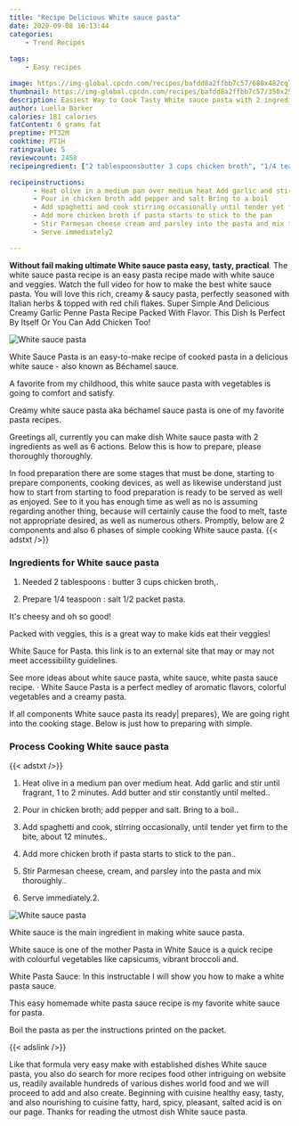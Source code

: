 ```yaml
---
title: "Recipe Delicious White sauce pasta"
date: 2020-09-08 10:13:44
categories:
    - Trend Recipes
    
tags:
    - Easy recipes

image: https://img-global.cpcdn.com/recipes/bafdd8a2ffbb7c57/680x482cq70/white-sauce-pasta-recipe-main-photo.jpg
thumbnail: https://img-global.cpcdn.com/recipes/bafdd8a2ffbb7c57/350x250cq70/white-sauce-pasta-recipe-main-photo.jpg
description: Easiest Way to Cook Tasty White sauce pasta with 2 ingredients and 6 stages of easy cooking.
author: Luella Barker
calories: 181 calories
fatContent: 6 grams fat
preptime: PT32M
cooktime: PT1H
ratingvalue: 5
reviewcount: 2458
recipeingredient: ["2 tablespoonsbutter 3 cups chicken broth", "1/4 teaspoonsalt 12 packet pasta"]

recipeinstructions: 
      - Heat olive in a medium pan over medium heat Add garlic and stir until fragrant 1 to 2 minutes Add butter and stir constantly until melted 
      - Pour in chicken broth add pepper and salt Bring to a boil 
      - Add spaghetti and cook stirring occasionally until tender yet firm to the bite about 12 minutes 
      - Add more chicken broth if pasta starts to stick to the pan 
      - Stir Parmesan cheese cream and parsley into the pasta and mix thoroughly 
      - Serve immediately2

---
```




**Without fail making ultimate White sauce pasta easy, tasty, practical**. The white sauce pasta recipe is an easy pasta recipe made with white sauce and veggies. Watch the full video for how to make the best white sauce pasta. You will love this rich, creamy &amp; saucy pasta, perfectly seasoned with Italian herbs &amp; topped with red chili flakes. Super Simple And Delicious Creamy Garlic Penne Pasta Recipe Packed With Flavor. This Dish Is Perfect By Itself Or You Can Add Chicken Too!


![White sauce pasta](https://img-global.cpcdn.com/recipes/bafdd8a2ffbb7c57/680x482cq70/white-sauce-pasta-recipe-main-photo.jpg "White sauce pasta")



White Sauce Pasta is an easy-to-make recipe of cooked pasta in a delicious white sauce - also known as Béchamel sauce.

A favorite from my childhood, this white sauce pasta with vegetables is going to comfort and satisfy.

Creamy white sauce pasta aka béchamel sauce pasta is one of my favorite pasta recipes.


Greetings all, currently you can make dish White sauce pasta with 2 ingredients as well as 6 actions. Below this is how to prepare, please thoroughly thoroughly.

In food preparation there are some stages that must be done, starting to prepare components, cooking devices, as well as likewise understand just how to start from starting to food preparation is ready to be served as well as enjoyed. See to it you has enough time as well as no is assuming regarding another thing, because will certainly cause the food to melt, taste not appropriate desired, as well as numerous others. Promptly, below are 2 components and also 6 phases of simple cooking White sauce pasta.
{{< adstxt />}}

### Ingredients for White sauce pasta


1. Needed 2 tablespoons : butter 3 cups chicken broth,.

1. Prepare 1/4 teaspoon : salt 1/2 packet pasta.


It&#39;s cheesy and oh so good!

Packed with veggies, this is a great way to make kids eat their veggies!

White Sauce for Pasta. this link is to an external site that may or may not meet accessibility guidelines.

See more ideas about white sauce pasta, white sauce, white pasta sauce recipe. · White Sauce Pasta is a perfect medley of aromatic flavors, colorful vegetables and a creamy pasta.


If all components White sauce pasta its ready| prepares}, We are going right into the cooking stage. Below is just how to preparing with simple.

### Process Cooking White sauce pasta

{{< adstxt />}}


1. Heat olive in a medium pan over medium heat. Add garlic and stir until fragrant, 1 to 2 minutes. Add butter and stir constantly until melted..



1. Pour in chicken broth; add pepper and salt. Bring to a boil..



1. Add spaghetti and cook, stirring occasionally, until tender yet firm to the bite, about 12 minutes..



1. Add more chicken broth if pasta starts to stick to the pan..



1. Stir Parmesan cheese, cream, and parsley into the pasta and mix thoroughly..



1. Serve immediately.2.



![White sauce pasta](https://img-global.cpcdn.com/steps/6309a7a93ec3324d/160x128cq70/white-sauce-pasta-recipe-step-6-photo.jpg" "White sauce pasta")




White sauce is the main ingredient in making white sauce pasta.

White sauce is one of the mother Pasta in White Sauce is a quick recipe with colourful vegetables like capsicums, vibrant broccoli and.

White Pasta Sauce: In this instructable I will show you how to make a white pasta sauce.

This easy homemade white pasta sauce recipe is my favorite white sauce for pasta.

Boil the pasta as per the instructions printed on the packet.


{{< adslink />}}

Like that formula very easy make with established dishes White sauce pasta, you also do search for more recipes food other intriguing on website us, readily available hundreds of various dishes world food and we will proceed to add and also create. Beginning with cuisine healthy easy, tasty, and also nourishing to cuisine fatty, hard, spicy, pleasant, salted acid is on our page. Thanks for reading the utmost dish White sauce pasta.
